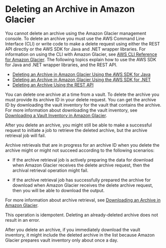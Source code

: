 # Deleting an Archive in Amazon Glacier<a name="deleting-an-archive"></a>

You cannot delete an archive using the Amazon Glacier management console\. To delete an archive you must use the AWS Command Line Interface \(CLI\) or write code to make a delete request using either the REST API directly or the AWS SDK for Java and \.NET wrapper libraries\. For information on using the CLI with Amazon Glacier, see [AWS CLI Reference for Amazon Glacier](http://docs.aws.amazon.com/cli/latest/reference/glacier/index.html)\. The following topics explain how to use the AWS SDK for Java and \.NET wrapper libraries, and the REST API\.


+ [Deleting an Archive in Amazon Glacier Using the AWS SDK for Java](deleting-an-archive-using-java.md)
+ [Deleting an Archive in Amazon Glacier Using the AWS SDK for \.NET](deleting-an-archive-using-dot-net.md)
+ [Deleting an Archive Using the REST API](deleting-an-archive-using-rest.md)

You can delete one archive at a time from a vault\. To delete the archive you must provide its archive ID in your delete request\. You can get the archive ID by downloading the vault inventory for the vault that contains the archive\. For more information about downloading the vault inventory, see [Downloading a Vault Inventory in Amazon Glacier](vault-inventory.md)\. 

After you delete an archive, you might still be able to make a successful request to initiate a job to retrieve the deleted archive, but the archive retrieval job will fail\. 

Archive retrievals that are in progress for an archive ID when you delete the archive might or might not succeed according to the following scenarios:

+ If the archive retrieval job is actively preparing the data for download when Amazon Glacier receives the delete archive request, then the archival retrieval operation might fail\. 

+ If the archive retrieval job has successfully prepared the archive for download when Amazon Glacier receives the delete archive request, then you will be able to download the output\. 

For more information about archive retrieval, see [Downloading an Archive in Amazon Glacier](downloading-an-archive.md)\. 

This operation is idempotent\. Deleting an already\-deleted archive does not result in an error\. 

After you delete an archive, if you immediately download the vault inventory, it might include the deleted archive in the list because Amazon Glacier prepares vault inventory only about once a day\.